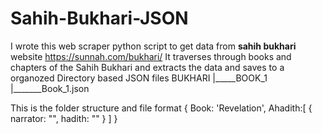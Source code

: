 # Sahih-Bukhari-JSON

I wrote this web scraper python script to get data from **sahih bukhari** website https://sunnah.com/bukhari/
It traverses through books and chapters of the Sahih Bukhari and extracts the data and saves to a organozed Directory based JSON files
BUKHARI
|_____BOOK_1
      |_______Book_1.json
     
This is the folder structure and file format
{
  Book: 'Revelation',
  Ahadith:[
  {
    narrator: "",
    hadith: ""
  }
  ]
}
